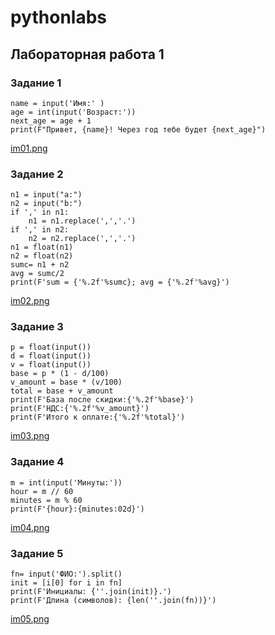 # pythonlabs

## Лабораторная работа 1

### Задание 1

```
name = input('Имя:' )
age = int(input('Возраст:'))
next_age = age + 1
print(F"Привет, {name}! Через год тебе будет {next_age}")
```

[im01.png](/images/lab01/im01.png)

### Задание 2

```
n1 = input("a:")
n2 = input("b:")
if ',' in n1:
    n1 = n1.replace(',','.')
if ',' in n2:
    n2 = n2.replace(',','.')
n1 = float(n1)
n2 = float(n2)
sumc= n1 + n2
avg = sumc/2
print(F'sum = {'%.2f'%sumc}; avg = {'%.2f'%avg}')
```
[im02.png](/images/lab01/im02.png)

### Задание 3

```
p = float(input())
d = float(input())
v = float(input())
base = p * (1 - d/100)
v_amount = base * (v/100)
total = base + v_amount
print(F'База после скидки:{'%.2f'%base}')
print(F'НДС:{'%.2f'%v_amount}')
print(F'Итого к оплате:{'%.2f'%total}')
```

[im03.png](/images/lab01/im03.png)

### Задание 4

```
m = int(input('Минуты:'))
hour = m // 60
minutes = m % 60
print(F'{hour}:{minutes:02d}')
```

[im04.png](/images/lab01/im04.png)

### Задание 5

```
fn= input('ФИО:').split()
init = [i[0] for i in fn]
print(F'Инициалы: {''.join(init)}.')
print(F'Длина (символов): {len(''.join(fn))}')
```

[im05.png](/images/lab01/im05.png)

